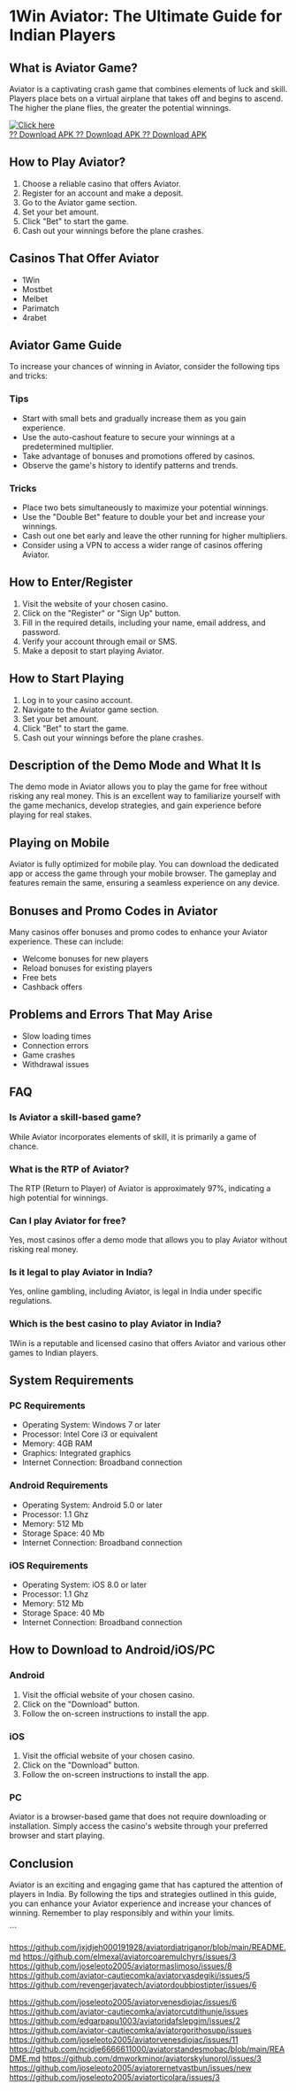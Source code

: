 # 1Win Aviator: The Ultimate Guide for Indian Players

## What is Aviator Game?

Aviator is a captivating crash game that combines elements of luck and
skill. Players place bets on a virtual airplane that takes off and
begins to ascend. The higher the plane flies, the greater the potential
winnings.

[![Click
here](https://readscoops.com/wp-content/uploads/2023/03/Readscoop-aviator-1-1.jpg)](https://traff.sbs/deff)\
[?? Download APK ?? Download APK ?? Download
APK](https://traff.sbs/deff)

## How to Play Aviator?

1.  Choose a reliable casino that offers Aviator.
2.  Register for an account and make a deposit.
3.  Go to the Aviator game section.
4.  Set your bet amount.
5.  Click "Bet" to start the game.
6.  Cash out your winnings before the plane crashes.

## Casinos That Offer Aviator

-   1Win
-   Mostbet
-   Melbet
-   Parimatch
-   4rabet

## Aviator Game Guide

To increase your chances of winning in Aviator, consider the following
tips and tricks:

### Tips

-   Start with small bets and gradually increase them as you gain
    experience.
-   Use the auto-cashout feature to secure your winnings at a
    predetermined multiplier.
-   Take advantage of bonuses and promotions offered by casinos.
-   Observe the game\'s history to identify patterns and trends.

### Tricks

-   Place two bets simultaneously to maximize your potential winnings.
-   Use the "Double Bet" feature to double your bet and increase
    your winnings.
-   Cash out one bet early and leave the other running for higher
    multipliers.
-   Consider using a VPN to access a wider range of casinos offering
    Aviator.

## How to Enter/Register

1.  Visit the website of your chosen casino.
2.  Click on the "Register" or "Sign Up" button.
3.  Fill in the required details, including your name, email address,
    and password.
4.  Verify your account through email or SMS.
5.  Make a deposit to start playing Aviator.

## How to Start Playing

1.  Log in to your casino account.
2.  Navigate to the Aviator game section.
3.  Set your bet amount.
4.  Click "Bet" to start the game.
5.  Cash out your winnings before the plane crashes.

## Description of the Demo Mode and What It Is

The demo mode in Aviator allows you to play the game for free without
risking any real money. This is an excellent way to familiarize yourself
with the game mechanics, develop strategies, and gain experience before
playing for real stakes.

## Playing on Mobile

Aviator is fully optimized for mobile play. You can download the
dedicated app or access the game through your mobile browser. The
gameplay and features remain the same, ensuring a seamless experience on
any device.

## Bonuses and Promo Codes in Aviator

Many casinos offer bonuses and promo codes to enhance your Aviator
experience. These can include:

-   Welcome bonuses for new players
-   Reload bonuses for existing players
-   Free bets
-   Cashback offers

## Problems and Errors That May Arise

-   Slow loading times
-   Connection errors
-   Game crashes
-   Withdrawal issues

## FAQ

### Is Aviator a skill-based game?

While Aviator incorporates elements of skill, it is primarily a game of
chance.

### What is the RTP of Aviator?

The RTP (Return to Player) of Aviator is approximately 97%, indicating a
high potential for winnings.

### Can I play Aviator for free?

Yes, most casinos offer a demo mode that allows you to play Aviator
without risking real money.

### Is it legal to play Aviator in India?

Yes, online gambling, including Aviator, is legal in India under
specific regulations.

### Which is the best casino to play Aviator in India?

1Win is a reputable and licensed casino that offers Aviator and various
other games to Indian players.

## System Requirements

### PC Requirements

-   Operating System: Windows 7 or later
-   Processor: Intel Core i3 or equivalent
-   Memory: 4GB RAM
-   Graphics: Integrated graphics
-   Internet Connection: Broadband connection

### Android Requirements

-   Operating System: Android 5.0 or later
-   Processor: 1.1 Ghz
-   Memory: 512 Mb
-   Storage Space: 40 Mb
-   Internet Connection: Broadband connection

### iOS Requirements

-   Operating System: iOS 8.0 or later
-   Processor: 1.1 Ghz
-   Memory: 512 Mb
-   Storage Space: 40 Mb
-   Internet Connection: Broadband connection

## How to Download to Android/iOS/PC

### Android

1.  Visit the official website of your chosen casino.
2.  Click on the "Download" button.
3.  Follow the on-screen instructions to install the app.

### iOS

1.  Visit the official website of your chosen casino.
2.  Click on the "Download" button.
3.  Follow the on-screen instructions to install the app.

### PC

Aviator is a browser-based game that does not require downloading or
installation. Simply access the casino\'s website through your preferred
browser and start playing.

## Conclusion

Aviator is an exciting and engaging game that has captured the attention
of players in India. By following the tips and strategies outlined in
this guide, you can enhance your Aviator experience and increase your
chances of winning. Remember to play responsibly and within your limits.

\`\`\`

https://github.com/jxjdjeh000191928/aviatordiatriganor/blob/main/README.md
https://github.com/elmexal/aviatorcoaremulchyrs/issues/3
https://github.com/joseleoto2005/aviatormaslimoso/issues/8
https://github.com/aviator-cautiecomka/aviatorvasdegiki/issues/5
https://github.com/revengerjavatech/aviatordoubbiostipter/issues/6

https://github.com/joseleoto2005/aviatorvenesdiojac/issues/6
https://github.com/aviator-cautiecomka/aviatorcutdithunje/issues
https://github.com/edgarpapu1003/aviatoridafslepgim/issues/2
https://github.com/aviator-cautiecomka/aviatorgorithosupp/issues
https://github.com/joseleoto2005/aviatorvenesdiojac/issues/11
https://github.com/ncjdje6666611000/aviatorstandesmobac/blob/main/README.md
https://github.com/dmworkminor/aviatorskylunorol/issues/3
https://github.com/joseleoto2005/aviatorernetvastbun/issues/new
https://github.com/joseleoto2005/aviatorticolara/issues/3
